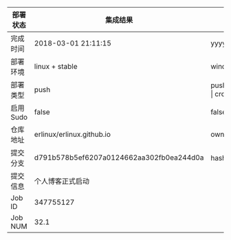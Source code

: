 部署状态 | 集成结果 | 参考值
---|---|---
完成时间 | 2018-03-01 21:11:15 | yyyy-mm-dd hh:mm:ss
部署环境 | linux + stable | window \| linux + stable
部署类型 | push | push \| pull_request \| api \| cron
启用Sudo | false | false \| true
仓库地址 | erlinux/erlinux.github.io | owner_name/repo_name
提交分支 | d791b578b5ef6207a0124662aa302fb0ea244d0a | hash 16位
提交信息 | 个人博客正式启动 |
Job ID   | 347755127 |
Job NUM  | 32.1 |
